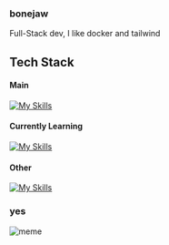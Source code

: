 ### bonejaw

Full-Stack dev, I like docker and tailwind

## Tech Stack
#### Main

[![My Skills](https://skillicons.dev/icons?i=ts,nestjs,postgres,nextjs,tailwind,docker)](https://khaledxyz.com)

#### Currently Learning

[![My Skills](https://skillicons.dev/icons?i=kubernetes,githubactions,vim)](https://khaledxyz.com)

#### Other

[![My Skills](https://skillicons.dev/icons?i=mongodb,redis,sequelize,nuxtjs,redux,sass,styledcomponents,astro,bash)](https://khaledxyz.com)

### yes
![meme](https://pbs.twimg.com/media/FxPlyPUWcAA3SzU?format=jpg&name=large)
